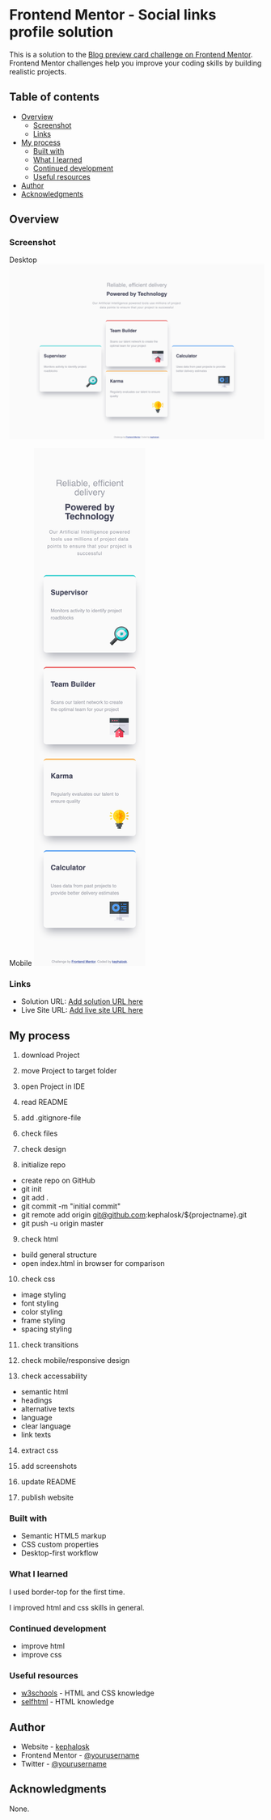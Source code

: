 # Frontend Mentor - Social links profile solution

This is a solution to the [Blog preview card challenge on Frontend Mentor](https://www.frontendmentor.io/challenges/blog-preview-card-ckPaj01IcS/hub). Frontend Mentor challenges help you improve your coding skills by building realistic projects. 

## Table of contents

- [Overview](#overview)
  - [Screenshot](#screenshot)
  - [Links](#links)
- [My process](#my-process)
  - [Built with](#built-with)
  - [What I learned](#what-i-learned)
  - [Continued development](#continued-development)
  - [Useful resources](#useful-resources)
- [Author](#author)
- [Acknowledgments](#acknowledgments)


## Overview

### Screenshot

Desktop
![Desktop](./screenshots/screenshot_desktop.png)

Mobile
![Mobile](./screenshots/screenshot_mobile.png)

### Links

- Solution URL: [Add solution URL here](https://github.com/kephalosk/four-card-feature-section)
- Live Site URL: [Add live site URL here](https://kephalosk.github.io/four-card-feature-section/)

## My process

1. download Project


2. move Project to target folder


3. open Project in IDE


4. read README


5. add .gitignore-file


6. check files


7. check design


8. initialize repo
* create repo on GitHub
* git init
* git add .
* git commit -m "initial commit"
* git remote add origin git@github.com:kephalosk/${projectname}.git
* git push -u origin master

9. check html
* build general structure
* open index.html in browser for comparison

10. check css
* image styling
* font styling
* color styling
* frame styling
* spacing styling

11. check transitions


12. check mobile/responsive design


13. check accessability
* semantic html
* headings
* alternative texts
* language
* clear language
* link texts

14. extract css


15. add screenshots


16. update README


17. publish website

### Built with

- Semantic HTML5 markup
- CSS custom properties
- Desktop-first workflow

### What I learned

I used border-top for the first time.

I improved html and css skills in general.

### Continued development

* improve html
* improve css

### Useful resources

- [w3schools](https://www.w3schools.com/) - HTML and CSS knowledge
- [selfhtml](https://wiki.selfhtml.org/wiki/HTML) - HTML knowledge

## Author

- Website - [kephalosk](https://easywebpath.com)
- Frontend Mentor - [@yourusername](https://www.frontendmentor.io/profile/yourusername)
- Twitter - [@yourusername](https://www.twitter.com/yourusername)

## Acknowledgments

None.